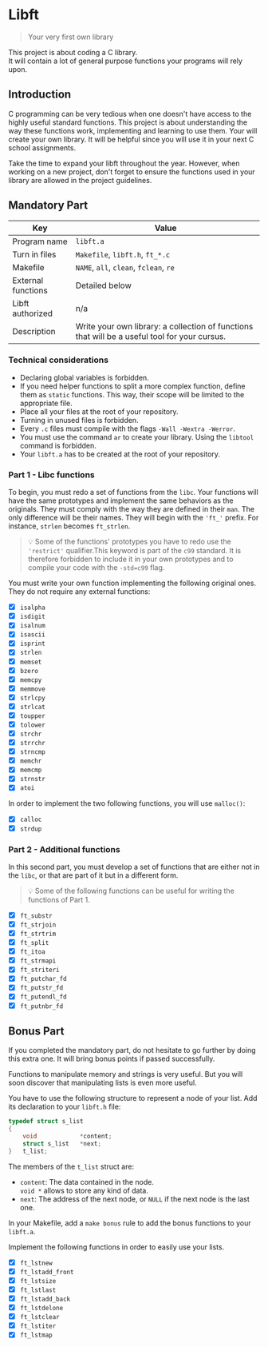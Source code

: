 # Libft

> Your very first own library

This project is about coding a C library.<br/>
It will contain a lot of general purpose functions your programs will rely upon.

## Introduction

C programming can be very tedious when one doesn't have access to the highly useful standard functions.
This project is about understanding the way these functions work, implementing and learning to use them. Your will create your own library. It will be helpful since you will use it in your next C school assignments.

Take the time to expand your libft throughout the year. However, when working on a new project, don't forget to ensure the functions used in your library are allowed in the project guidelines.

## Mandatory Part

| Key                | Value                                                                                         |
|--------------------|-----------------------------------------------------------------------------------------------|
| Program name       | `libft.a`                                                                                     |
| Turn in files      | `Makefile`, `libft.h`, `ft_*.c`                                                               |
| Makefile           | `NAME`, `all`, `clean`, `fclean`, `re`                                                        |
| External functions | Detailed below                                                                                |
| Libft authorized   | n/a                                                                                           |
| Description        | Write your own library: a collection of functions that will be a useful tool for your cursus. |

### Technical considerations

- Declaring global variables is forbidden.
- If you need helper functions to split a more complex function, define them as `static` functions. This way, their scope will be limited to the appropriate file.
- Place all your files at the root of your repository.
- Turning in unused files is forbidden.
- Every `.c` files must compile with the flags `-Wall -Wextra -Werror`.
- You must use the command `ar` to create your library. Using the `libtool` command is forbidden.
- Your `libft.a` has to be created at the root of your repository.

### Part 1 - Libc functions

To begin, you must redo a set of functions from the `libc`.
Your functions will have the same prototypes and implement the same behaviors as the originals.
They must comply with the way they are defined in their `man`.
The only difference will be their names. They will begin with the `'ft_'` prefix.
For instance, `strlen` becomes `ft_strlen`.

> 💡 Some of the functions' prototypes you have to redo use the `'restrict'` qualifier.This keyword is part of the `c99` standard.
> It is therefore forbidden to include it in your own prototypes and to compile your code with the `-std=c99` flag.

You must write your own function implementing the following original ones. They do not require any external functions:

- [x] `isalpha`
- [x] `isdigit`
- [x] `isalnum`
- [x] `isascii`
- [x] `isprint`
- [x] `strlen`
- [x] `memset`
- [x] `bzero`
- [x] `memcpy`
- [x] `memmove`
- [x] `strlcpy`
- [x] `strlcat`
- [x] `toupper`
- [x] `tolower`
- [x] `strchr`
- [x] `strrchr`
- [x] `strncmp`
- [x] `memchr`
- [x] `memcmp`
- [x] `strnstr`
- [x] `atoi`

In order to implement the two following functions, you will use `malloc()`:

- [x] `calloc`
- [x] `strdup`

### Part 2 - Additional functions

In this second part, you must develop a set of functions that are either not in the `libc`, or that are part of it but in a different form.

> 💡 Some of the following functions can be useful for writing the functions of Part 1.

- [x] `ft_substr`
- [x] `ft_strjoin`
- [x] `ft_strtrim`
- [x] `ft_split`
- [x] `ft_itoa`
- [x] `ft_strmapi`
- [x] `ft_striteri`
- [x] `ft_putchar_fd`
- [x] `ft_putstr_fd`
- [x] `ft_putendl_fd`
- [x] `ft_putnbr_fd`

## Bonus Part

If you completed the mandatory part, do not hesitate to go further by doing this extra one.
It will bring bonus points if passed successfully.

Functions to manipulate memory and strings is very useful. But you will soon discover that manipulating lists is even more useful.

You have to use the following structure to represent a node of your list. Add its declaration to your `libft.h` file:

```c
typedef struct s_list
{
	void			*content;
	struct s_list	*next;
}	t_list;
```

The members of the `t_list` struct are:
- `content`: The data contained in the node.<br/>
	`void *` allows to store any kind of data.
- `next`: The address of the next node, or `NULL` if the next node is the last one.

In your Makefile, add a `make bonus` rule to add the bonus functions to your `libft.a`.

Implement the following functions in order to easily use your lists.

- [x] `ft_lstnew`
- [x] `ft_lstadd_front`
- [x] `ft_lstsize`
- [x] `ft_lstlast`
- [x] `ft_lstadd_back`
- [x] `ft_lstdelone`
- [x] `ft_lstclear`
- [x] `ft_lstiter`
- [x] `ft_lstmap`

